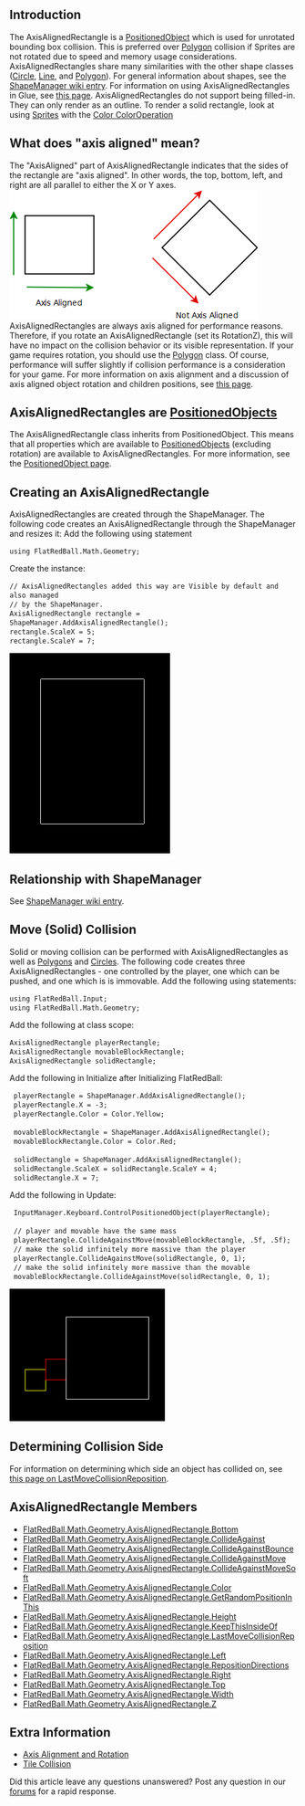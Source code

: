 ## Introduction

The AxisAlignedRectangle is a [PositionedObject](/frb/docs/index.php?title=FlatRedBall.PositionedObject "FlatRedBall.PositionedObject") which is used for unrotated bounding box collision. This is preferred over [Polygon](/frb/docs/index.php?title=FlatRedBall.Math.Geometry.Polygon "FlatRedBall.Math.Geometry.Polygon") collision if Sprites are not rotated due to speed and memory usage considerations. AxisAlignedRectangles share many similarities with the other shape classes ([Circle](/frb/docs/index.php?title=FlatRedBall.Math.Geometry.Circle "FlatRedBall.Math.Geometry.Circle"), [Line](/frb/docs/index.php?title=FlatRedBall.Math.Geometry.Line "FlatRedBall.Math.Geometry.Line"), and [Polygon](/frb/docs/index.php?title=FlatRedBall.Math.Geometry.Polygon "FlatRedBall.Math.Geometry.Polygon")). For general information about shapes, see the [ShapeManager wiki entry](/frb/docs/index.php?title=FlatRedBall.Math.Geometry.ShapeManager "FlatRedBall.Math.Geometry.ShapeManager"). For information on using AxisAlignedRectangles in Glue, see [this page](/frb/docs/index.php?title=Objects:AxisAlignedRectangle&action=edit&redlink=1 "Objects:AxisAlignedRectangle (page does not exist)"). AxisAlignedRectangles do not support being filled-in. They can only render as an outline. To render a solid rectangle, look at using [Sprites](/frb/docs/index.php?title=FlatRedBall.Sprite "FlatRedBall.Sprite") with the [Color ColorOperation](/frb/docs/index.php?title=FlatRedBall.Graphics.ColorOperation.Color "FlatRedBall.Graphics.ColorOperation.Color")

## What does "axis aligned" mean?

The "AxisAligned" part of AxisAlignedRectangle indicates that the sides of the rectangle are "axis aligned". In other words, the top, bottom, left, and right are all parallel to either the X or Y axes. ![AxisAligned.png](/media/migrated_media-AxisAligned.png) AxisAlignedRectangles are always axis aligned for performance reasons. Therefore, if you rotate an AxisAlignedRectangle (set its RotationZ), this will have no impact on the collision behavior or its visible representation. If your game requires rotation, you should use the [Polygon](/frb/docs/index.php?title=FlatRedBall.Math.Geometry.Polygon "FlatRedBall.Math.Geometry.Polygon") class. Of course, performance will suffer slightly if collision performance is a consideration for your game. For more information on axis alignment and a discussion of axis aligned object rotation and children positions, see [this page](/frb/docs/index.php?title=FlatRedBall.Math.Geometry.AxisAlignedRectangle:Axis_Alignment_and_Rotation "FlatRedBall.Math.Geometry.AxisAlignedRectangle:Axis Alignment and Rotation").

## AxisAlignedRectangles are [PositionedObjects](/frb/docs/index.php?title=FlatRedBall.PositionedObject "FlatRedBall.PositionedObject")

The AxisAlignedRectangle class inherits from PositionedObject. This means that all properties which are available to [PositionedObjects](/frb/docs/index.php?title=FlatRedBall.PositionedObject "FlatRedBall.PositionedObject") (excluding rotation) are available to AxisAlignedRectangles. For more information, see the [PositionedObject page](/frb/docs/index.php?title=FlatRedBall.PositionedObject "FlatRedBall.PositionedObject").

## Creating an AxisAlignedRectangle

AxisAlignedRectangles are created through the ShapeManager. The following code creates an AxisAlignedRectangle through the ShapeManager and resizes it: Add the following using statement

    using FlatRedBall.Math.Geometry;

Create the instance:

    // AxisAlignedRectangles added this way are Visible by default and also managed
    // by the ShapeManager.
    AxisAlignedRectangle rectangle = ShapeManager.AddAxisAlignedRectangle();
    rectangle.ScaleX = 5;
    rectangle.ScaleY = 7;

![SimpleRectangle.png](/media/migrated_media-SimpleRectangle.png)

## Relationship with ShapeManager

See [ShapeManager wiki entry](/frb/docs/index.php?title=FlatRedBall.Math.Geometry.ShapeManager "FlatRedBall.Math.Geometry.ShapeManager").

## Move (Solid) Collision

Solid or moving collision can be performed with AxisAlignedRectangles as well as [Polygons](/frb/docs/index.php?title=FlatRedBall.Math.Geometry.Polygon "FlatRedBall.Math.Geometry.Polygon") and [Circles](/frb/docs/index.php?title=FlatRedBall.Math.Geometry.Circle "FlatRedBall.Math.Geometry.Circle"). The following code creates three AxisAlignedRectangles - one controlled by the player, one which can be pushed, and one which is is immovable. Add the following using statements:

    using FlatRedBall.Input;
    using FlatRedBall.Math.Geometry;

Add the following at class scope:

    AxisAlignedRectangle playerRectangle;
    AxisAlignedRectangle movableBlockRectangle;
    AxisAlignedRectangle solidRectangle;

Add the following in Initialize after Initializing FlatRedBall:

     playerRectangle = ShapeManager.AddAxisAlignedRectangle();
     playerRectangle.X = -3;
     playerRectangle.Color = Color.Yellow;

     movableBlockRectangle = ShapeManager.AddAxisAlignedRectangle();
     movableBlockRectangle.Color = Color.Red;

     solidRectangle = ShapeManager.AddAxisAlignedRectangle();
     solidRectangle.ScaleX = solidRectangle.ScaleY = 4;
     solidRectangle.X = 7;

Add the following in Update:

     InputManager.Keyboard.ControlPositionedObject(playerRectangle);

     // player and movable have the same mass
     playerRectangle.CollideAgainstMove(movableBlockRectangle, .5f, .5f);
     // make the solid infinitely more massive than the player
     playerRectangle.CollideAgainstMove(solidRectangle, 0, 1);
     // make the solid infinitely more massive than the movable
     movableBlockRectangle.CollideAgainstMove(solidRectangle, 0, 1);

![SolidCollision.png](/media/migrated_media-SolidCollision.png)

## Determining Collision Side

For information on determining which side an object has collided on, see [this page on LastMoveCollisionReposition](/frb/docs/index.php?title=FlatRedBall.Math.Geometry.AxisAlignedRectangle.LastMoveCollisionReposition "FlatRedBall.Math.Geometry.AxisAlignedRectangle.LastMoveCollisionReposition").

## AxisAlignedRectangle Members

-   [FlatRedBall.Math.Geometry.AxisAlignedRectangle.Bottom](/frb/docs/index.php?title=FlatRedBall.Math.Geometry.AxisAlignedRectangle.Left "FlatRedBall.Math.Geometry.AxisAlignedRectangle.Left")
-   [FlatRedBall.Math.Geometry.AxisAlignedRectangle.CollideAgainst](/frb/docs/index.php?title=FlatRedBall.Math.Geometry.Circle.CollideAgainst "FlatRedBall.Math.Geometry.Circle.CollideAgainst")
-   [FlatRedBall.Math.Geometry.AxisAlignedRectangle.CollideAgainstBounce](/frb/docs/index.php?title=FlatRedBall.Math.Geometry.Circle.CollideAgainstBounce "FlatRedBall.Math.Geometry.Circle.CollideAgainstBounce")
-   [FlatRedBall.Math.Geometry.AxisAlignedRectangle.CollideAgainstMove](/frb/docs/index.php?title=FlatRedBall.Math.Geometry.Polygon.CollideAgainstMove "FlatRedBall.Math.Geometry.Polygon.CollideAgainstMove")
-   [FlatRedBall.Math.Geometry.AxisAlignedRectangle.CollideAgainstMoveSoft](/frb/docs/index.php?title=FlatRedBall.Math.Geometry.AxisAlignedRectangle.CollideAgainstMoveSoft "FlatRedBall.Math.Geometry.AxisAlignedRectangle.CollideAgainstMoveSoft")
-   [FlatRedBall.Math.Geometry.AxisAlignedRectangle.Color](/frb/docs/index.php?title=FlatRedBall.Math.Geometry.AxisAlignedRectangle.Color "FlatRedBall.Math.Geometry.AxisAlignedRectangle.Color")
-   [FlatRedBall.Math.Geometry.AxisAlignedRectangle.GetRandomPositionInThis](/frb/docs/index.php?title=FlatRedBall.Math.Geometry.AxisAlignedRectangle.GetRandomPositionInThis "FlatRedBall.Math.Geometry.AxisAlignedRectangle.GetRandomPositionInThis")
-   [FlatRedBall.Math.Geometry.AxisAlignedRectangle.Height](/frb/docs/index.php?title=FlatRedBall.Math.Geometry.AxisAlignedRectangle.Height&action=edit&redlink=1 "FlatRedBall.Math.Geometry.AxisAlignedRectangle.Height (page does not exist)")
-   [FlatRedBall.Math.Geometry.AxisAlignedRectangle.KeepThisInsideOf](/frb/docs/index.php?title=FlatRedBall.Math.Geometry.AxisAlignedRectangle.KeepThisInsideOf "FlatRedBall.Math.Geometry.AxisAlignedRectangle.KeepThisInsideOf")
-   [FlatRedBall.Math.Geometry.AxisAlignedRectangle.LastMoveCollisionReposition](/frb/docs/index.php?title=FlatRedBall.Math.Geometry.AxisAlignedRectangle.LastMoveCollisionReposition "FlatRedBall.Math.Geometry.AxisAlignedRectangle.LastMoveCollisionReposition")
-   [FlatRedBall.Math.Geometry.AxisAlignedRectangle.Left](/frb/docs/index.php?title=FlatRedBall.Math.Geometry.AxisAlignedRectangle.Left "FlatRedBall.Math.Geometry.AxisAlignedRectangle.Left")
-   [FlatRedBall.Math.Geometry.AxisAlignedRectangle.RepositionDirections](/frb/docs/index.php?title=FlatRedBall.Math.Geometry.AxisAlignedRectangle.RepositionDirections "FlatRedBall.Math.Geometry.AxisAlignedRectangle.RepositionDirections")
-   [FlatRedBall.Math.Geometry.AxisAlignedRectangle.Right](/frb/docs/index.php?title=FlatRedBall.Math.Geometry.AxisAlignedRectangle.Left "FlatRedBall.Math.Geometry.AxisAlignedRectangle.Left")
-   [FlatRedBall.Math.Geometry.AxisAlignedRectangle.Top](/frb/docs/index.php?title=FlatRedBall.Math.Geometry.AxisAlignedRectangle.Left "FlatRedBall.Math.Geometry.AxisAlignedRectangle.Left")
-   [FlatRedBall.Math.Geometry.AxisAlignedRectangle.Width](/frb/docs/index.php?title=FlatRedBall.Math.Geometry.AxisAlignedRectangle.Width&action=edit&redlink=1 "FlatRedBall.Math.Geometry.AxisAlignedRectangle.Width (page does not exist)")
-   [FlatRedBall.Math.Geometry.AxisAlignedRectangle.Z](/frb/docs/index.php?title=FlatRedBall.Math.Geometry.AxisAlignedRectangle.Z "FlatRedBall.Math.Geometry.AxisAlignedRectangle.Z")

## Extra Information

-   [Axis Alignment and Rotation](/frb/docs/index.php?title=FlatRedBall.Math.Geometry.AxisAlignedRectangle:Axis_Alignment_and_Rotation "FlatRedBall.Math.Geometry.AxisAlignedRectangle:Axis Alignment and Rotation")
-   [Tile Collision](/frb/docs/index.php?title=Tile_Collision "Tile Collision")

Did this article leave any questions unanswered? Post any question in our [forums](/frb/forum.md) for a rapid response.
